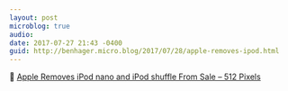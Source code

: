 ```yaml
---
layout: post
microblog: true
audio: 
date: 2017-07-27 21:43 -0400
guid: http://benhager.micro.blog/2017/07/28/apple-removes-ipod.html
---
```

📱 [Apple Removes iPod nano and iPod shuffle From Sale – 512 Pixels](https://512pixels.net/2017/07/rip-ipod-nano-shuffle/)
